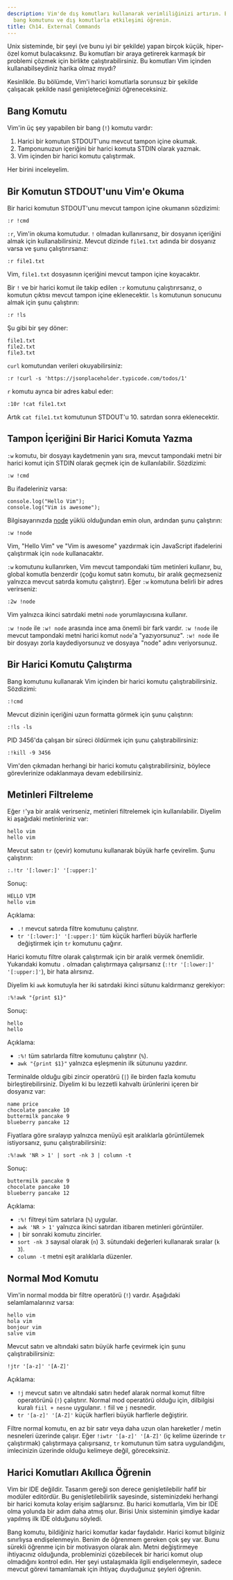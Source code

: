 ```yaml
---
description: Vim'de dış komutları kullanarak verimliliğinizi artırın. Bu bölümde,
  bang komutunu ve dış komutlarla etkileşimi öğrenin.
title: Ch14. External Commands
---
```


Unix sisteminde, bir şeyi (ve bunu iyi bir şekilde) yapan birçok küçük, hiper-özel komut bulacaksınız. Bu komutları bir araya getirerek karmaşık bir problemi çözmek için birlikte çalıştırabilirsiniz. Bu komutları Vim içinden kullanabilseydiniz harika olmaz mıydı?

Kesinlikle. Bu bölümde, Vim'i harici komutlarla sorunsuz bir şekilde çalışacak şekilde nasıl genişleteceğinizi öğreneceksiniz.

## Bang Komutu

Vim'in üç şey yapabilen bir bang (`!`) komutu vardır:

1. Harici bir komutun STDOUT'unu mevcut tampon içine okumak.
2. Tamponunuzun içeriğini bir harici komuta STDIN olarak yazmak.
3. Vim içinden bir harici komutu çalıştırmak.

Her birini inceleyelim.

## Bir Komutun STDOUT'unu Vim'e Okuma

Bir harici komutun STDOUT'unu mevcut tampon içine okumanın sözdizimi:

```shell
:r !cmd
```

`:r`, Vim'in okuma komutudur. `!` olmadan kullanırsanız, bir dosyanın içeriğini almak için kullanabilirsiniz. Mevcut dizinde `file1.txt` adında bir dosyanız varsa ve şunu çalıştırırsanız:

```shell
:r file1.txt
```

Vim, `file1.txt` dosyasının içeriğini mevcut tampon içine koyacaktır.

Bir `!` ve bir harici komut ile takip edilen `:r` komutunu çalıştırırsanız, o komutun çıktısı mevcut tampon içine eklenecektir. `ls` komutunun sonucunu almak için şunu çalıştırın:

```shell
:r !ls
```

Şu gibi bir şey döner:

```shell
file1.txt
file2.txt
file3.txt
```

`curl` komutundan verileri okuyabilirsiniz:

```shell
:r !curl -s 'https://jsonplaceholder.typicode.com/todos/1'
```

`r` komutu ayrıca bir adres kabul eder:

```shell
:10r !cat file1.txt
```

Artık `cat file1.txt` komutunun STDOUT'u 10. satırdan sonra eklenecektir.

## Tampon İçeriğini Bir Harici Komuta Yazma

`:w` komutu, bir dosyayı kaydetmenin yanı sıra, mevcut tampondaki metni bir harici komut için STDIN olarak geçmek için de kullanılabilir. Sözdizimi:

```shell
:w !cmd
```

Bu ifadeleriniz varsa:

```shell
console.log("Hello Vim");
console.log("Vim is awesome");
```

Bilgisayarınızda [node](https://nodejs.org/en/) yüklü olduğundan emin olun, ardından şunu çalıştırın:

```shell
:w !node
```

Vim, "Hello Vim" ve "Vim is awesome" yazdırmak için JavaScript ifadelerini çalıştırmak için `node` kullanacaktır.

`:w` komutunu kullanırken, Vim mevcut tampondaki tüm metinleri kullanır, bu, global komutla benzerdir (çoğu komut satırı komutu, bir aralık geçmezseniz yalnızca mevcut satırda komutu çalıştırır). Eğer `:w` komutuna belirli bir adres verirseniz:

```shell
:2w !node
```

Vim yalnızca ikinci satırdaki metni `node` yorumlayıcısına kullanır.

`:w !node` ile `:w! node` arasında ince ama önemli bir fark vardır. `:w !node` ile mevcut tampondaki metni harici komut `node`'a "yazıyorsunuz". `:w! node` ile bir dosyayı zorla kaydediyorsunuz ve dosyaya "node" adını veriyorsunuz.

## Bir Harici Komutu Çalıştırma

Bang komutunu kullanarak Vim içinden bir harici komutu çalıştırabilirsiniz. Sözdizimi:

```shell
:!cmd
```

Mevcut dizinin içeriğini uzun formatta görmek için şunu çalıştırın:

```shell
:!ls -ls
```

PID 3456'da çalışan bir süreci öldürmek için şunu çalıştırabilirsiniz:

```shell
:!kill -9 3456
```

Vim'den çıkmadan herhangi bir harici komutu çalıştırabilirsiniz, böylece görevlerinize odaklanmaya devam edebilirsiniz.

## Metinleri Filtreleme

Eğer `!`'ya bir aralık verirseniz, metinleri filtrelemek için kullanılabilir. Diyelim ki aşağıdaki metinleriniz var:

```shell
hello vim
hello vim
```

Mevcut satırı `tr` (çevir) komutunu kullanarak büyük harfe çevirelim. Şunu çalıştırın:

```shell
:.!tr '[:lower:]' '[:upper:]'
```

Sonuç:

```shell
HELLO VIM
hello vim
```

Açıklama:
- `.!` mevcut satırda filtre komutunu çalıştırır.
- `tr '[:lower:]' '[:upper:]'` tüm küçük harfleri büyük harflerle değiştirmek için `tr` komutunu çağırır.

Harici komutu filtre olarak çalıştırmak için bir aralık vermek önemlidir. Yukarıdaki komutu `.` olmadan çalıştırmaya çalışırsanız (`:!tr '[:lower:]' '[:upper:]'`), bir hata alırsınız.

Diyelim ki `awk` komutuyla her iki satırdaki ikinci sütunu kaldırmanız gerekiyor:

```shell
:%!awk "{print $1}"
```

Sonuç:

```shell
hello
hello
```

Açıklama:
- `:%!` tüm satırlarda filtre komutunu çalıştırır (`%`).
- `awk "{print $1}"` yalnızca eşleşmenin ilk sütununu yazdırır.

Terminalde olduğu gibi zincir operatörü (`|`) ile birden fazla komutu birleştirebilirsiniz. Diyelim ki bu lezzetli kahvaltı ürünlerini içeren bir dosyanız var:

```shell
name price
chocolate pancake 10
buttermilk pancake 9
blueberry pancake 12
```

Fiyatlara göre sıralayıp yalnızca menüyü eşit aralıklarla görüntülemek istiyorsanız, şunu çalıştırabilirsiniz:

```shell
:%!awk 'NR > 1' | sort -nk 3 | column -t
```

Sonuç:
```shell
buttermilk pancake 9
chocolate pancake 10
blueberry pancake 12
```

Açıklama:
- `:%!` filtreyi tüm satırlara (`%`) uygular.
- `awk 'NR > 1'` yalnızca ikinci satırdan itibaren metinleri görüntüler.
- `|` bir sonraki komutu zincirler.
- `sort -nk 3` sayısal olarak (`n`) 3. sütundaki değerleri kullanarak sıralar (`k 3`).
- `column -t` metni eşit aralıklarla düzenler.

## Normal Mod Komutu

Vim'in normal modda bir filtre operatörü (`!`) vardır. Aşağıdaki selamlamalarınız varsa:

```shell
hello vim
hola vim
bonjour vim
salve vim
```

Mevcut satırı ve altındaki satırı büyük harfe çevirmek için şunu çalıştırabilirsiniz:
```shell
!jtr '[a-z]' '[A-Z]'
```

Açıklama:
- `!j` mevcut satırı ve altındaki satırı hedef alarak normal komut filtre operatörünü (`!`) çalıştırır. Normal mod operatörü olduğu için, dilbilgisi kuralı `fiil + nesne` uygulanır. `!` fiil ve `j` nesnedir.
- `tr '[a-z]' '[A-Z]'` küçük harfleri büyük harflerle değiştirir.

Filtre normal komutu, en az bir satır veya daha uzun olan hareketler / metin nesneleri üzerinde çalışır. Eğer `!iwtr '[a-z]' '[A-Z]'` (iç kelime üzerinde `tr` çalıştırmak) çalıştırmaya çalışırsanız, `tr` komutunun tüm satıra uygulandığını, imlecinizin üzerinde olduğu kelimeye değil, göreceksiniz.

## Harici Komutları Akıllıca Öğrenin

Vim bir IDE değildir. Tasarım gereği son derece genişletilebilir hafif bir modüler editördür. Bu genişletilebilirlik sayesinde, sisteminizdeki herhangi bir harici komuta kolay erişim sağlarsınız. Bu harici komutlarla, Vim bir IDE olma yolunda bir adım daha atmış olur. Birisi Unix sisteminin şimdiye kadar yapılmış ilk IDE olduğunu söyledi.

Bang komutu, bildiğiniz harici komutlar kadar faydalıdır. Harici komut bilginiz sınırlıysa endişelenmeyin. Benim de öğrenmem gereken çok şey var. Bunu sürekli öğrenme için bir motivasyon olarak alın. Metni değiştirmeye ihtiyacınız olduğunda, probleminizi çözebilecek bir harici komut olup olmadığını kontrol edin. Her şeyi ustalaşmakla ilgili endişelenmeyin, sadece mevcut görevi tamamlamak için ihtiyaç duyduğunuz şeyleri öğrenin.